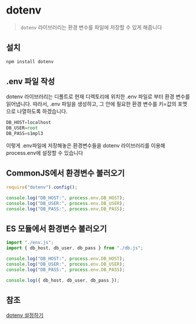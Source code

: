 # dotenv

> `dotenv` 라이브러리는 환경 변수를 파일에 저장할 수 있게 해줍니다

## 설치

```jsx
npm install dotenv
```

## .env 파일 작성

dotenv 라이브러리는 디폴트로 현재 디렉토리에 위치한 .env 파일로 부터 환경 변수를 읽어냅니다. 따라서, .env 파일을 생성하고, 그 안에 필요한 환경 변수를 키=값의 포멧으로 나열하도록 하겠습니다.

```jsx
DB_HOST=localhost
DB_USER=root
DB_PASS=s1mpl3
```

이렇게 .env파일에 저장해놓은 환경변수들을 dotenv 라이브러리를 이용해 process.env에 설정할 수 있습니다

## CommonJS에서 환경변수 불러오기

```jsx
require("dotenv").config();

console.log("DB_HOST:", process.env.DB_HOST);
console.log("DB_USER:", process.env.DB_USER);
console.log("DB_PASS:", process.env.DB_PASS);
```

## ES 모듈에서 환경변수 불러오기

```jsx
import "./env.js";
import { db_host, db_user, db_pass } from "./db.js";

console.log("DB_HOST:", process.env.DB_HOST);
console.log("DB_USER:", process.env.DB_USER);
console.log("DB_PASS:", process.env.DB_PASS);

console.log({ db_host, db_user, db_pass });
```

## 참조

[dotenv 설정하기](https://brunch.co.kr/@topherlee/73)